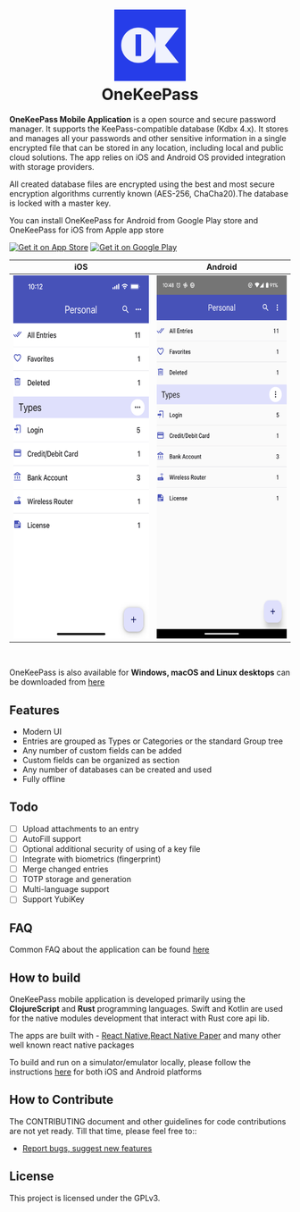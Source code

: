 <h1 align="center">
  <img src="./android/app/src/main/res/mipmap-xxxhdpi/ic_launcher.png" alt="OneKeePass" width="128" />
  <br>
  <div>OneKeePass</div>
</h1>

**OneKeePass Mobile Application** is a open source and secure password manager. It supports the KeePass-compatible database (Kdbx 4.x). It stores and manages all your passwords and other sensitive information in a single encrypted file that can be stored in any location, including local and public cloud solutions. The app relies on iOS and Android OS provided integration with storage providers.  


All created database files are encrypted using the best and most secure encryption algorithms currently known (AES-256, ChaCha20).The database is locked with a master key.

You can install OneKeePass for Android from Google Play store and OneKeePass for iOS from Apple app store

<a href="https://apps.apple.com/us/app/onekeepass-password-manager/id6448712640" target="_blank"><img alt="Get it on App Store" src="https://imgur.com/GdGqPMY.png" width="153" height="46"></a>
<a href="https://play.google.com/store/apps/details?id=com.onekeepassmobile" target="_blank"><img alt="Get it on Google Play" src="https://imgur.com/YQzmZi9.png" width="153" height="46"></a> 

| iOS  | Android |
| ------------- | ------------- |
| <img src="./screenshots/i_entrytypescat.png" alt="" width="325" height="650" /> | <img src="./screenshots/a_entrytypescat.png" alt="" width="300" height="650" />|

<br>

OneKeePass is also available for **Windows, macOS and Linux desktops** can be downloaded from [here](https://github.com/OneKeePass/desktop/releases)

## Features
- Modern UI
- Entries are grouped as Types or Categories or the standard Group tree
- Any number of custom fields can be added
- Custom fields can be organized as section
- Any number of databases can be created and used
- Fully offline 

## Todo
- [ ] Upload attachments to an entry 
- [ ] AutoFill support
- [ ] Optional additional security of using of a key file 
- [ ] Integrate with biometrics (fingerprint)
- [ ] Merge changed entries
- [ ] TOTP storage and generation 
- [ ] Multi-language support
- [ ] Support YubiKey 

## FAQ
Common FAQ about the application can be found [here](./docs/FAQ.md)

## How to build

OneKeePass mobile application is developed primarily using the **ClojureScript** and **Rust** programming languages. Swift and Kotlin are used for the native modules development that interact with Rust core api lib.

The apps are built with - [React Native](https://reactnative.dev/),[React Native Paper](https://reactnativepaper.com/) and many other well known react native packages 

To build and run on a simulator/emulator locally, please follow the instructions [here](./docs/BUILD.md) for both iOS and Android platforms

## How to Contribute
The CONTRIBUTING document and other guidelines for code contributions are not yet ready. Till that time, please feel free to::
- [Report bugs, suggest new features](https://github.com/OneKeePass/mobile/issues)

## License
This project is licensed under the GPLv3.
